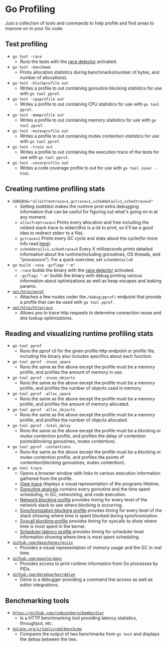 # Go Profiling
Just a collection of tools and commands to help profile and find areas to improve on in your Go code.

## Test profiling
- `go test -race`
    - Runs the tests with the [race detector](https://golang.org/doc/articles/race_detector.html) activated.
- `go test -benchmem`
    - Prints allocation statistics during benchmarks(number of bytes, and number of allocations).
- `go test -blockprofile out`
    - Writes a profile to out containing goroutine blocking statistics for use with `go tool pprof`.
- `go test -cpuprofile out`
    - Writes a profile to out containing CPU statistics for use with `go tool pprof`.
- `go test -memprofile out`
    - Writes a profile to out containing memory statistics for use with `go tool pprof`.
- `go test -mutexprofile out`
    - Writes a profile to out containing mutex contention statistics for use with `go tool pprof`.
- `go test -trace out`
    - Writes a profile to out containing the execution trace of the tests for use with `go tool pprof`.
- `go test -coverprofile out`
    - Writes a code coverage profile to out for use with `go tool cover -html`.

## Creating runtime profiling stats
- `GODEBUG="allocfreetrace=1,gctrace=1,scheddetail=1,schedtrace=X"`
    - Setting `$GODEBUG` makes the runtime print extra debugging information that can be useful for figuring out what's going on in at any moment.
    - `allocfreetrace=1` Prints every allocation and free including the related stack trace to stderr(this is a lot to print, so it'll be a good idea to redirect stderr to a file).
    - `gctrace=1` Prints every GC cycle and stats about the cycle(for more info read [here](https://golang.org/pkg/runtime/#hdr-Environment_Variables)).
    - `scheddetail=1,schedtrace=X` Every X milliseconds prints detailed information about the runtime(including goroutines, OS threads, and "processors"). For a quick overview, set `scheddetail=0`.
- `go build -race -gcflags "-m"`
    - `-race` builds the binary with the [race detector](https://golang.org/doc/articles/race_detector.html) activated.
    - `-gcflags "-m"` builds the binary with debug printing various information about optimizations as well as heap escapes and leaking params.
- [`net/http/pprof`](https://golang.org/pkg/net/http/pprof/)
    - Attaches a few routes under the `/debug/pprof/` endpoint that provide a profile that can be used with `go tool pprof`.
- [`net/http/httptrace`](https://golang.org/pkg/net/http/httptrace)
    - Allows you to trace http requests to determine connection reuse and dns lookup optimizations.

## Reading and visualizing runtime profiling stats
- `go tool pprof`
    - Runs the pprof cli for the given profile http endpoint or profile file, including the binary also includes specifics about each function.
- `go tool pprof -inuse_space`
    - Runs the same as the above except the profile must be a memory profile, and profiles the amount of memory in use.
- `go tool pprof -inuse_objects`
    - Runs the same as the above except the profile must be a memory profile, and profiles the number of objects used in memory.
- `go tool pprof -alloc_space`
    - Runs the same as the above except the profile must be a memory profile, and profiles the amount of memory allocated.
- `go tool pprof -alloc_objects`
    - Runs the same as the above except the profile must be a memory profile, and profiles the number of objects allocated.
- `go tool pprof -total_delay`
    - Runs the same as the above except the profile must be a blocking or mutex contention profile, and profiles the delay of contention points(blocking goroutines, mutex contention).
- `go tool pprof -contentions`
    - Runs the same as the above except the profile must be a blocking or mutex contention profile, and profiles the points of contention(blocking goroutines, mutex contention).
- `go tool trace`
    - Opens a browser window with links to various execution information gathered from the profile.
    - [View trace](http://127.0.0.1:50545/trace) displays a visual representation of the programs lifetime.
    - [Goroutine analysis](http://127.0.0.1:50545/goroutines) contains every goroutine and the time spent scheduling, in GC, networking, and code execution.
    - [Network blocking profile](http://127.0.0.1:50545/io) provides timing for every level of the network stack to see where blocking is occurring.
    - [Synchronization blocking profile](http://127.0.0.1:51903/block) provdes timing for every level of the stack showing where time is spent blocked during synchronization.
    - [Syscall blocking profile](http://127.0.0.1:51903/syscall) provides timing for syscalls to show where time is most spent in the kernel.
    - [Scheduler latency profile](http://127.0.0.1:51903/sched) provides timing for scheduler level information showing where time is most spent scheduling.
- [`github.com/davecheney/gcvis`](https://github.com/davecheney/gcvis)
    - Provides a visual representation of memory usage and the GC in real time.
- [`github.com/google/gops`](https://github.com/google/gops)
    - Provides access to print runtime information from Go processes by PIDs.
- [`github.com/derekparker/delve`](https://github.com/derekparker/delve)
    - Delve is a debugger providing a command line access as well as editor integrations.

## Benchmarking tools
- [`https://github.com/codesenberg/bombardier`](https://github.com/codesenberg/bombardier)
    - Is a HTTP benchmarking tool providing latency statistics, throughput, etc.
- [`golang.org/x/tools/cmd/benchcmp`](https://golang.org/x/tools/cmd/benchcmp)
    - Compares the output of two benchmarks from `go test` and displays the deltas between the two.

